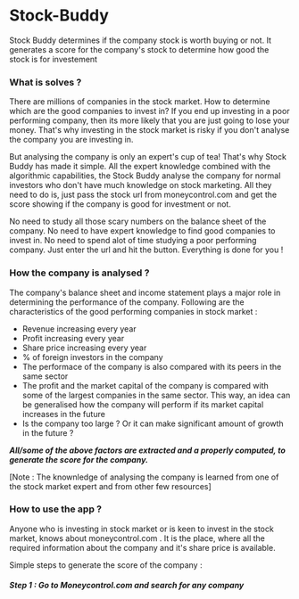 # Stock-Buddy

Stock Buddy determines if the company stock is worth buying or not. It generates a score for the company's stock to determine how good the stock is for investement

### What is solves ? 
There are millions of companies in the stock market. How to determine which are the good companies to invest in? If you end up investing in a poor performing company, then its more likely that you are just going to lose your money. That's why investing in the stock market is risky if you don't analyse the company you are investing in.

But analysing the company is only an expert's cup of tea! That's why Stock Buddy has made it simple. All the expert knowledge combined with the algorithmic capabilities, the Stock Buddy analyse the company for normal investors who don't have much knowledge on stock marketing. All they need to do is, just pass the stock url from moneycontrol.com and get the score showing if the company is good for investment or not.

No need to study all those scary numbers on the balance sheet of the company. No need to have expert knowledge to find good companies to invest in. No need to spend alot of time studying a poor performing company. Just enter the url and hit the button. Everything is done for you !

### How the company is analysed ?
The company's balance sheet and income statement plays a major role in determining the performance of the company. Following are the characteristics of the good performing companies in stock market :
- Revenue increasing every year
- Profit increasing every year
- Share price increasing every year
- % of foreign investors in the company
- The performace of the company is also compared with its peers in the same sector
- The profit and the market capital of the company is compared with some of the largest companies in the same sector. This way, an idea can be generalised how the company will perform if its market capital increases in the future
- Is the company too large ? Or it can make significant amount of growth in the future ?

***All/some of the above factors are extracted and a properly computed, to generate the score for the company.***

[Note : The knownledge of analysing the company is learned from one of the stock market expert and from other few resources]

### How to use the app ?
Anyone who is investing in stock market or is keen to invest in the stock market, knows about moneycontrol.com . It is the place, where all the required information about the company and it's share price is available.

Simple steps to generate the score of the company :

##### Step 1 : Go to Moneycontrol.com and search for any company



